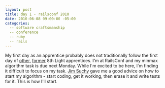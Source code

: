 ```yaml
---
layout: post
title: day 1 - railsconf 2010
date: 2010-06-08 09:00:00 -05:00
categories:
  -- software craftsmanship
  -- conference
  -- ruby
  -- rails
---
```


My first day as an apprentice probably does not traditionally follow the first day of [other](http://softwareapprenticeship.wordpress.com/), [former](http://8thlightapprenticeship.blogspot.com/) 8th Light apprentices.  I'm at RailsConf and my minmax algorithm task is due next Monday.  While I'm excited to be here, I'm finding it difficult to focus on my task.  [Jim Suchy](http://twitter.com/jsuchy) gave me a good advice on how to start my algorithm - start coding, get it working, then erase it and write tests for it.  This is how I'll start.
